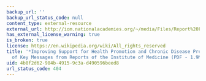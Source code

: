 ```yaml
---
backup_url: ''
backup_url_status_code: null
content_type: external-resource
external_url: http://iom.nationalacademies.org/~/media/Files/Report%20Files/2010/Promoting-Cardiovascular-Health-in-the-Developing-World/Vitality.pdf
has_external_license_warning: true
is_broken: true
license: https://en.wikipedia.org/wiki/All_rights_reserved
title: '*Improving Support for Health Promotion and Chronic Disease Prevention: Summary
  of Key Messages from Reports of the Institute of Medicine (PDF - 1.9MB)*'
uid: 4b8f2d62-984b-4915-9c3a-d490596beed8
url_status_code: 404
---
```


